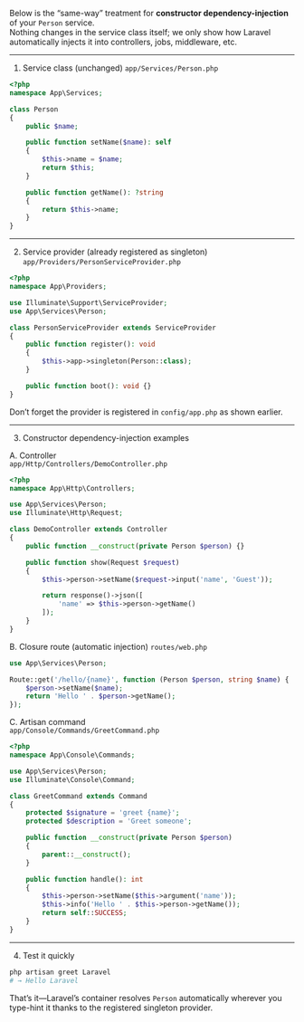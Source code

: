 Below is the “same-way” treatment for **constructor dependency-injection** of your `Person` service.  
Nothing changes in the service class itself; we only show how Laravel automatically injects it into controllers, jobs, middleware, etc.

--------------------------------------------------
1. Service class (unchanged)
`app/Services/Person.php`
```php
<?php
namespace App\Services;

class Person
{
    public $name;

    public function setName($name): self
    {
        $this->name = $name;
        return $this;
    }

    public function getName(): ?string
    {
        return $this->name;
    }
}
```

--------------------------------------------------
2. Service provider (already registered as singleton)
`app/Providers/PersonServiceProvider.php`
```php
<?php
namespace App\Providers;

use Illuminate\Support\ServiceProvider;
use App\Services\Person;

class PersonServiceProvider extends ServiceProvider
{
    public function register(): void
    {
        $this->app->singleton(Person::class);
    }

    public function boot(): void {}
}
```
Don’t forget the provider is registered in `config/app.php` as shown earlier.

--------------------------------------------------
3. Constructor dependency-injection examples

A. Controller  
`app/Http/Controllers/DemoController.php`
```php
<?php
namespace App\Http\Controllers;

use App\Services\Person;
use Illuminate\Http\Request;

class DemoController extends Controller
{
    public function __construct(private Person $person) {}

    public function show(Request $request)
    {
        $this->person->setName($request->input('name', 'Guest'));

        return response()->json([
            'name' => $this->person->getName()
        ]);
    }
}
```

B. Closure route (automatic injection)
`routes/web.php`
```php
use App\Services\Person;

Route::get('/hello/{name}', function (Person $person, string $name) {
    $person->setName($name);
    return 'Hello ' . $person->getName();
});
```

C. Artisan command  
`app/Console/Commands/GreetCommand.php`
```php
<?php
namespace App\Console\Commands;

use App\Services\Person;
use Illuminate\Console\Command;

class GreetCommand extends Command
{
    protected $signature = 'greet {name}';
    protected $description = 'Greet someone';

    public function __construct(private Person $person)
    {
        parent::__construct();
    }

    public function handle(): int
    {
        $this->person->setName($this->argument('name'));
        $this->info('Hello ' . $this->person->getName());
        return self::SUCCESS;
    }
}
```

--------------------------------------------------
4. Test it quickly
```bash
php artisan greet Laravel
# → Hello Laravel
```

That’s it—Laravel’s container resolves `Person` automatically wherever you type-hint it thanks to the registered singleton provider.
